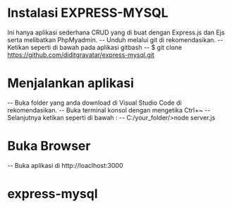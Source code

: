 # Instalasi EXPRESS-MYSQL

Ini hanya aplikasi sederhana CRUD yang di buat dengan Express.js dan Ejs serta melibatkan PhpMyadmin.
-- Unduh melalui git di rekomendasikan.
-- Ketikan seperti di bawah pada aplikasi gitbash
-- $ git clone https://github.com/diditgravatar/express-mysql.git

# Menjalankan aplikasi

-- Buka folder yang anda download di Visual Studio Code di rekomendasikan.
-- Buka terminal konsol dengan mengetika Ctrl+~
-- Selanjutnya ketikan seperti di bawah :
-- C:/your_folder/>node server.js

# Buka Browser

-- Buka aplikasi di http://loaclhost:3000
# express-mysql
